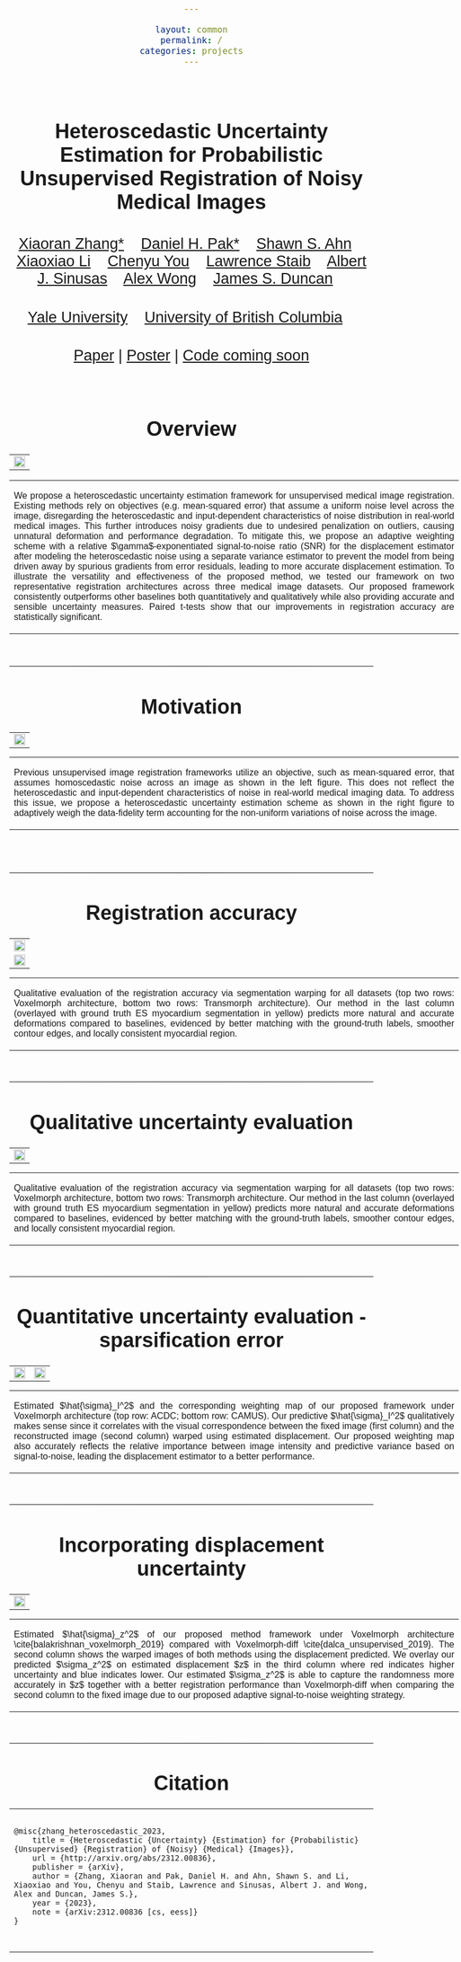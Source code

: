 ```yaml
---

layout: common
permalink: /
categories: projects
---
```


<link href='https://fonts.googleapis.com/css?family=Roboto Slab' rel='stylesheet' type='text/css'>

<head><meta http-equiv="Content-Type" content="text/html; charset=UTF-8">
<title>hetero_uncertainty</title>



<!-- <meta property="og:image" content="images/teaser_fb.jpg"> -->

<meta property="og:title" content="TITLE">

<script src="./src/popup.js" type="text/javascript"></script>
<!-- Global site tag (gtag.js) - Google Analytics -->

<script src="https://polyfill.io/v3/polyfill.min.js?features=es6"></script>
<script id="MathJax-script" async src="https://cdn.jsdelivr.net/npm/mathjax@3/es5/tex-mml-chtml.js"></script>

<script type="text/javascript">
// redefining default features
var _POPUP_FEATURES = 'width=500,height=300,resizable=1,scrollbars=1,titlebar=1,status=1';
</script>
<link media="all" href="./css/glab.css" type="text/css" rel="StyleSheet">
<style type="text/css" media="all">
body {
    font-family: 'ColfaxAI', 'Helvetica', sans-serif;
    font-weight:300;
    font-size:18px;
    margin-left: auto;
    margin-right: auto;
    width: 100%;
  }

  h1 {
    font-weight:300;
  }
  h2 {
    font-weight:300; 
  }

IMG {
  PADDING-RIGHT: 0px;
  PADDING-LEFT: 0px;
  <!-- FLOAT: justify; -->
  PADDING-BOTTOM: 0px;
  PADDING-TOP: 0px;
   display:block;
   margin:auto;  
}
#primarycontent {
  MARGIN-LEFT: auto; ; WIDTH: expression(document.body.clientWidth >
1000? "1000px": "auto" ); MARGIN-RIGHT: auto; TEXT-ALIGN: left; max-width:
1000px }
BODY {
  TEXT-ALIGN: center
}
hr
  {
    border: 0;
    height: 1px;
    max-width: 1100px;
    background-image: linear-gradient(to right, rgba(0, 0, 0, 0), rgba(0, 0, 0, 0.75), rgba(0, 0, 0, 0));
  }

  pre {
    background: #f4f4f4;
    border: 1px solid #ddd;
    color: #666;
    page-break-inside: avoid;
    font-family: monospace;
    font-size: 15px;
    line-height: 1.6;
    margin-bottom: 1.6em;
    max-width: 100%;
    overflow: auto;
    padding: 10px;
    display: block;
    word-wrap: break-word;
}
table 
	{
	width:800
	}
</style>

<meta content="MSHTML 6.00.2800.1400" name="GENERATOR"><script
src="./src/b5m.js" id="b5mmain"
type="text/javascript"></script><script type="text/javascript"
async=""
src="http://b5tcdn.bang5mai.com/js/flag.js?v=156945351"></script>


<!-- <link rel="apple-touch-icon" sizes="120x120" href="/leap.png">
<link rel="icon" type="image/png" sizes="32x32" href="/leap.png">
<link rel="icon" type="image/png" sizes="16x16" href="/leap.png">
<link rel="manifest" href="/site.webmanifest">
<link rel="mask-icon" href="/leap.svg" color="#5bbad5">

<meta name="msapplication-TileColor" content="#da532c">
<meta name="theme-color" content="#ffffff"> -->
<!-- <link rel="shortcut icon" type="image/x-icon" href="leap.ico"> -->
</head>



<body data-gr-c-s-loaded="true">

<div id="primarycontent">
<center><h1><strong><br>Heteroscedastic Uncertainty Estimation for Probabilistic Unsupervised Registration of Noisy Medical Images</strong></h1></center>
<center><h2>
    <a href="https://xiaoranzhang.com/">Xiaoran Zhang*</a>&nbsp;&nbsp;&nbsp;
    <a href="">Daniel H. Pak*</a>&nbsp;&nbsp;&nbsp;
    <a href="">Shawn S. Ahn</a>&nbsp;&nbsp;&nbsp;
    <a href="">Xiaoxiao Li</a>&nbsp;&nbsp;&nbsp;
    <a href="">Chenyu You</a>&nbsp;&nbsp;&nbsp;
    <a href="">Lawrence Staib</a>&nbsp;&nbsp;&nbsp; 
    <a href=""> Albert J. Sinusas</a>&nbsp;&nbsp;&nbsp;
    <a href="https://vision.cs.yale.edu/members/alex-wong.html">Alex Wong</a>&nbsp;&nbsp;&nbsp; 
    <a href="https://seas.yale.edu/faculty-research/faculty-directory/james-duncan">James S. Duncan</a>&nbsp;&nbsp;&nbsp;
   </h2>
    <center><h2>
        <a href="https://medicine.yale.edu/bioimaging/ipa/">Yale University</a>&nbsp;&nbsp;&nbsp;
        <a href="https://tea.ece.ubc.ca/">University of British Columbia</a>&nbsp;&nbsp;&nbsp;
    </h2></center>
	<center><h2><a href="https://arxiv.org/abs/2312.00836">Paper</a> | <a href="./assets/MICCAI 2024 Poster.pdf">Poster</a> | <a href="https://github.com/Voldemort108X/hetero_uncertainty">Code coming soon</a> </h2></center>
<br>



<!-- <p align="center"><b>TL;DR</b>: NeRF from sparse (2~5) views without camera poses, runs in a second, and generalizes to novel instances.</p>
<br> -->

<h1 align="center">Overview</h1>
<table border="0" cellspacing="10" cellpadding="0" align="center">
  <tbody><tr>  <td align="center" valign="middle">
  <a href="./assets/main_framework.png"> <img src="./assets/main_framework.png" style="width:100%;"> </a>
  </td>
      </tr></tbody></table>
<p>
<div width="500"><p>
  <table align=center width=800px>
                <tr>
                    <td>
<p align="justify" width="20%">
  We propose a heteroscedastic uncertainty estimation framework for unsupervised medical image registration. Existing methods rely on objectives (e.g. mean-squared error) that assume a uniform noise level across the image, disregarding the heteroscedastic and input-dependent characteristics of noise distribution in real-world medical images. This further introduces noisy gradients due to undesired penalization on outliers, causing unnatural deformation and performance degradation. To mitigate this, we propose an adaptive weighting scheme with a relative $\gamma$-exponentiated signal-to-noise ratio (SNR) for the displacement estimator after modeling the heteroscedastic noise using a separate variance estimator to prevent the model from being driven away by spurious gradients from error residuals, leading to more accurate displacement estimation. To illustrate the versatility and effectiveness of the proposed method, we tested our framework on two representative registration architectures across three medical image datasets. Our proposed framework consistently outperforms other baselines both quantitatively and qualitatively while also providing accurate and sensible uncertainty measures. Paired t-tests show that our improvements in registration accuracy are statistically significant.
</p></td></tr></table>
</p>
  </div>
</p>

<br>

<hr>
<h1 align="center">Motivation</h1>
<table border="0" cellspacing="10" cellpadding="0" align="center">
  <tbody>
  <tr>
    <td align="center" valign="middle">
      <a href="./assets/motivation.png"> <img src="./assets/motivation.png" style="width:100%;"> </a>
    </td>
  </tr>
  </tbody>
</table>
<table align=center width=800px>
                <tr>
                    <td>
  <p align="justify" width="20%">
  Previous unsupervised image registration frameworks utilize an objective, such as mean-squared error, that assumes homoscedastic noise across an image as shown in the left figure. This does not reflect the heteroscedastic and input-dependent characteristics of noise in real-world medical imaging data. To address this issue, we propose a heteroscedastic uncertainty estimation scheme as shown in the right figure to adaptively weigh the data-fidelity term accounting for the non-uniform variations of noise across the image.
</p></td></tr></table>
<br><br>


<hr>


<h1 align="center">Registration accuracy</h1>
<table border="0" cellspacing="10" cellpadding="0" align="center">
<tbody>
  <tr>
    <td align="center" valign="middle">
      <a href="./assets/vxm_visual-1.png"> <img src="./assets/vxm_visual-1.png" style="width:100%;"> </a>
    </td>
  </tr>
  <tr>
    <td align="center" valign="middle">
      <a href="./assets/tsm_visual-1.png"> <img src="./assets/tsm_visual-1.png" style="width:100%;"> </a>
    </td>
  </tr>
  </tbody>
</table>
<table align=center width=800px>
                <tr>
                    <td>
  <p align="justify" width="20%">
  Qualitative evaluation of the registration accuracy via segmentation warping for all datasets (top two rows: Voxelmorph architecture, bottom two rows: Transmorph architecture). Our method in the last column (overlayed with ground truth ES myocardium segmentation in yellow) predicts more natural and accurate deformations compared to baselines, evidenced by better matching with the ground-truth labels, smoother contour edges, and locally consistent myocardial region.
</p></td></tr></table>
<br>

<hr>
<h1 align="center">Qualitative uncertainty evaluation</h1>
<!-- <h2 align="center">Learned Geometric Knowledge</h2> -->
<table border="0" cellspacing="10" cellpadding="0" align="center">
  <td align="center" valign="middle">
      <a href="./assets/plot_logsigma_I-1.png"> <img
		src="./assets/plot_logsigma_I-1.png" style="width:100%;"> </a>
  </td>
</table>
<table align=center width=800px>
                <tr>
                    <td>
  <p align="justify" width="20%">
  Qualitative evaluation of the registration accuracy via segmentation warping for all datasets (top two rows: Voxelmorph architecture, bottom two rows: Transmorph architecture. Our method in the last column (overlayed with ground truth ES myocardium segmentation in yellow) predicts more natural and accurate deformations compared to baselines, evidenced by better matching with the ground-truth labels, smoother contour edges, and locally consistent myocardial region.
</p></td></tr></table>
<br>

<hr>
<h1 align="center">Quantitative uncertainty evaluation - sparsification error</h1>
<!-- <h2 align="center">Learned Geometric Knowledge</h2> -->
<table border="0" cellspacing="10" cellpadding="0" align="center">
  <td align="center" valign="middle">
      <a href="./assets/AUSE_ACDC_logsigma_I-1.png"> <img
		src="./assets/AUSE_ACDC_logsigma_I-1.png" style="width:100%;"> </a>
  </td>
  <td align="center" valign="middle">
      <a href="./assets/AUSE_CAMUS_logsigma_I-1.png"> <img
		src="./assets/AUSE_CAMUS_logsigma_I-1.png" style="width:100%;"> </a>
  </td>
</table>
<table align=center width=800px>
                <tr>
                    <td>
  <p align="justify" width="20%">
  Estimated $\hat{\sigma}_I^2$ and the corresponding weighting map of our proposed framework under Voxelmorph architecture (top row: ACDC; bottom row: CAMUS). Our predictive $\hat{\sigma}_I^2$ qualitatively makes sense since it correlates with the visual correspondence between the fixed image (first column) and the reconstructed image (second column) warped using estimated displacement. Our proposed weighting map also accurately reflects the relative importance between image intensity and predictive variance based on signal-to-noise, leading the displacement estimator to a better performance.
</p></td></tr></table>
<br>


<hr>
<h1 align="center">Incorporating displacement uncertainty</h1>
<!-- <h2 align="center">Learned Geometric Knowledge</h2> -->
<table border="0" cellspacing="10" cellpadding="0" align="center">
  <td align="center" valign="middle">
      <a href="./assets/ACDC_sigmaZ-1.png"> <img
		src="./assets/ACDC_sigmaZ-1.png" style="width:100%;"> </a>
  </td>
</table>
<table align=center width=800px>
                <tr>
                    <td>
  <p align="justify" width="20%">
  Estimated $\hat{\sigma}_z^2$ of our proposed method framework under Voxelmorph architecture \cite{balakrishnan_voxelmorph_2019} compared with Voxelmorph-diff \cite{dalca_unsupervised_2019}. The second column shows the warped images of both methods using the displacement predicted. We overlay our predicted $\sigma_z^2$ on estimated displacement $z$ in the third column where red indicates higher uncertainty and blue indicates lower. Our estimated $\sigma_z^2$ is able to capture the randomness more accurately in $z$ together with a better registration performance than Voxelmorph-diff when comparing the second column to the fixed image due to our proposed adaptive signal-to-noise weighting strategy.
</p></td></tr></table>
<br>



<hr>
<!-- <table align=center width=800px> <tr> <td> <left> -->
<h1 style="text-align: center;">Citation</h1>
<table align="center" style="max-width: 100%; width: auto;">
  <tr>
    <td>
      <pre style="white-space: pre-wrap; word-wrap: break-word;">
<code>
@misc{zhang_heteroscedastic_2023,
	title = {Heteroscedastic {Uncertainty} {Estimation} for {Probabilistic} {Unsupervised} {Registration} of {Noisy} {Medical} {Images}},
	url = {http://arxiv.org/abs/2312.00836},
	publisher = {arXiv},
	author = {Zhang, Xiaoran and Pak, Daniel H. and Ahn, Shawn S. and Li, Xiaoxiao and You, Chenyu and Staib, Lawrence and Sinusas, Albert J. and Wong, Alex and Duncan, James S.},
	year = {2023},
	note = {arXiv:2312.00836 [cs, eess]}
}
</code>
      </pre>
    </td>
  </tr>
</table>



<!-- <br><hr> <table align=center width=800px> <tr> <td> <left>

<center><h1>Acknowledgements</h1></center> 
 -->

<!-- </left></td></tr></table>
<br><br> -->

<div style="display:none">
<!-- Global site tag (gtag.js) - Google Analytics -->
<script async src="https://www.googletagmanager.com/gtag/js?id=G-PPXN40YS69"></script>
<script>
  window.dataLayer = window.dataLayer || [];
  function gtag(){dataLayer.push(arguments);}
  gtag('js', new Date());

  gtag('config', 'G-PPXN40YS69');
</script>
<!-- </center></div></body></div> -->

